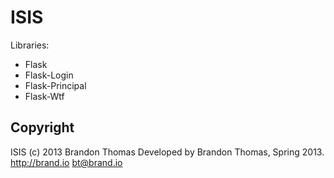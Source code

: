 ISIS
====

Libraries:
* Flask
* Flask-Login
* Flask-Principal
* Flask-Wtf


Copyright
---------
  ISIS (c) 2013 Brandon Thomas
  Developed by Brandon Thomas, Spring 2013. 
  http://brand.io
  bt@brand.io
